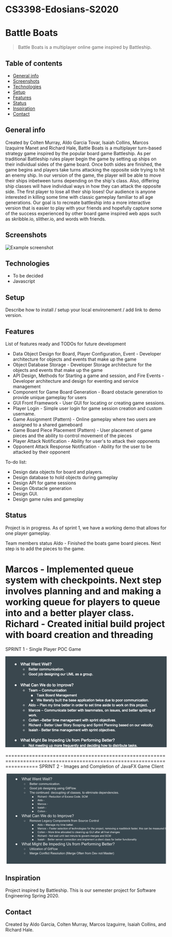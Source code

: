 # CS3398-Edosians-S2020
# Battle Boats
> Battle Boats is a multiplayer online game inspired by Battleship.

## Table of contents
* [General info](#general-info)
* [Screenshots](#screenshots)
* [Technologies](#technologies)
* [Setup](#setup)
* [Features](#features)
* [Status](#status)
* [Inspiration](#inspiration)
* [Contact](#contact)

## General info
Created by Colten Murray, Aldo Garcia Tovar, Isaiah Collins, Marcos Izaquirre Manet and Richard Hale, Battle Boats is a multiplayer
turn-based strategy game inspired by the popular board game Battleship. As per traditional Battleship rules player begin the game by
setting up ships on their individual sides of the game board. Once both sides are finished, the game begins and players take turns attacking the opposite side trying to hit an enemy ship. In our version of the game, the player will be able to move their ships inbetween turns depending on the ship's class. Also, differing ship classes will have individual ways in how they can attack the opposite side. The first player to lose all their ship loses! Our audience is anyone interested in killing some time with classic gameplay familiar to all age generations. Our goal is to recreate battleship into a more interactive version that is easier to play with your friends and hopefully capture some of the success experienced by other board game inspired web apps such as skribble.io, slither.io, and words with friends.


## Screenshots
![Example screenshot](./edosian.jpg)

## Technologies
* To be decided
* Javascript

## Setup
Describe how to install / setup your local environement / add link to demo version.

## Features
List of features ready and TODOs for future development
* Data Object Design for Board, Player Configuration, Event - Developer architecture for objects and events that make up the game
* Object Database Storage - Developer Storage architecture for the objects and events that make up the game
* API Design, Methods for Starting a game and session, and Fire Events - Developer architecture and design for eventing and service management
* Component for Game Board Generation - Board obstacle generation to provide unique gameplay for users
* GUI Front Framework - User GUI for locating or creating game sessions.
* Player Login - Simple user login for game session creation and custom username.
* Game Assignment (Pattern) - Online gameplay where two users are assigned to a shared gameboard
* Game Board Piece Placement (Pattern) - User placement of game pieces and the ability to control movement of the pieces
* Player Attack Notification - Ability for user's to attack their opponents
* Opponent Attack Response Notification - Ability for the user to be attacked by their opponent


To-do list:
* Design data objects for board and players.
* Design database to hold objects during gameplay
* Design API for game sessions
* Design Obstacle generation
* Design GUI.
* Design game rules and gameplay

## Status
Project is in progress.
As of sprint 1, we have a working demo that allows for one player gameplay.

Team members status
Aldo - Finished the boats game board pieces. Next step is to add the pieces to the game.

Marcos - Implemented queue system with checkpoints. Next step involves planning and and making a
working queue for players to queue into and a better player class.
Richard - Created initial build project with board creation and threading
=======================================================================================================================
SPRINT 1 - Single Player POC Game

![Example screenshot](./SP1-Retro.png)

=======================================================================================================================
SPRINT 2 - Images and Completion of JavaFX Game Client

![Example screenshot](./SP2-Retro.png)

## Inspiration
Project inspired by Battleship. This is our semester project for Software Engineering Spring 2020.

## Contact
Created by Aldo Garcia, Colten Murray, Marcos Izaguirre, Isaiah Collins, and Richard Hale.
